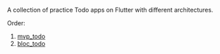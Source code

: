 A collection of practice Todo apps on Flutter with different architectures.

Order:
1. [mvp_todo](mvp_todo)
2. [bloc_todo](bloc_todo)
